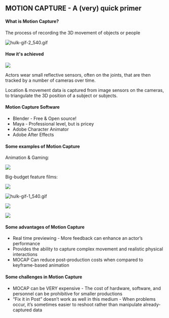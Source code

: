 ## MOTION CAPTURE - A (very) quick primer

#### What is Motion Capture?
The process of recording the 3D movement of objects or people

![hulk-gif-2_540.gif](https://ll-show.s3.amazonaws.com/public/gened-1042/hulk-gif-2_540.gif)

#### How it's achieved

![](https://files.slack.com/files-pri/T0HTW3H0V-F01C5CA6GUT/1_2vtrwkghk1l-3eec5ywucq.jpeg?pub_secret=54dfec93f2)

Actors wear small reflective sensors, often on the joints, that are then tracked by a number of cameras over time.

Location & movement data is captured from image sensors on the cameras, to triangulate the 3D position of a subject or subjects.

#### Motion Capture Software

* Blender - Free & Open source!
* Maya - Professional level, but is pricey
* Adobe Character Animator
* Adobe After Effects

#### Some examples of Motion Capture

Animation & Gaming:

![](https://files.slack.com/files-pri/T0HTW3H0V-F01CHR6BV17/010.gif?pub_secret=6a4c30a179)

Big-budget feature films:

![](https://files.slack.com/files-pri/T0HTW3H0V-F01BQE8JSH5/003.gif?pub_secret=3a0235a6f2)

![hulk-gif-1_540.gif](https://ll-show.s3.amazonaws.com/public/gened-1042/hulk-gif-1_540.gif)

![](https://files.slack.com/files-pri/T0HTW3H0V-F01CBBD1QE8/005.gif?pub_secret=4973e64d33)

![](https://files.slack.com/files-pri/T0HTW3H0V-F01C5CRA51R/007.gif?pub_secret=ff3fd38e0a)

#### Some advantages of Motion Capture

* Real time previewing - More feedback can enhance an actor’s performance
* Provides the ability to capture complex movement and realistic physical interactions
* MOCAP Can reduce post-production costs when compared to keyframe-based animation

#### Some challenges in Motion Capture

* MOCAP can be VERY expensive - The cost of hardware, software, and personnel can be prohibitive for smaller productions
* “Fix it in Post” doesn’t work as well in this medium - When problems occur, it’s sometimes easier to reshoot rather than manipulate already-captured data
